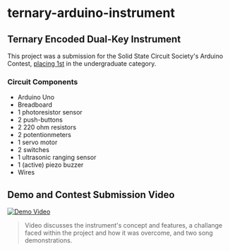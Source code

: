 # ternary-arduino-instrument

## Ternary Encoded Dual-Key Instrument 

This project was a submission for the Solid State Circuit Society's Arduino Contest, [placing 1st](https://www.sscs-arduino-contest.com/winners) in the undergraduate category. 

### Circuit Components 
- Arduino Uno
- Breadboard
- 1 photoresistor sensor 
- 2 push-buttons
- 2 220 ohm resistors
- 2 potentionmeters
- 1 servo motor
- 2 switches
- 1 ultrasonic ranging sensor
- 1 (active) piezo buzzer
- Wires


## Demo and Contest Submission Video
[![Demo Video](https://img.youtube.com/vi/beMKSZGa-6o/0.jpg)](https://www.youtube.com/watch?v=beMKSZGa-6o)
> Video discusses the instrument's concept and features, a challange faced within the project and how it was overcome, and two song demonstrations.   
